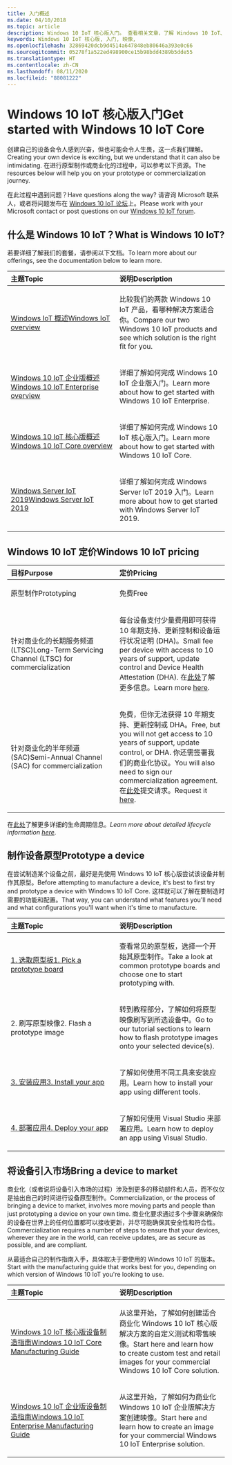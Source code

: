 ```yaml
---
title: 入门概述
ms.date: 04/10/2018
ms.topic: article
description: Windows 10 IoT 核心版入门。 查看相关文章，了解 Windows 10 IoT、Windows 10 IoT 定价、设备原型以及将设备投入市场的方式。
keywords: Windows 10 IoT 核心版, 入门, 映像,
ms.openlocfilehash: 32869420dcb9d4514a647848eb80646a393e0c66
ms.sourcegitcommit: 05278f1a522ed498900ce15b98bdd4389b5dde55
ms.translationtype: HT
ms.contentlocale: zh-CN
ms.lasthandoff: 08/11/2020
ms.locfileid: "88081222"
---
```

# <a name="get-started-with-windows-10-iot-core"></a><span data-ttu-id="61ea4-105">Windows 10 IoT 核心版入门</span><span class="sxs-lookup"><span data-stu-id="61ea4-105">Get started with Windows 10 IoT Core</span></span>

<span data-ttu-id="61ea4-106">创建自己的设备会令人感到兴奋，但也可能会令人生畏，这一点我们理解。</span><span class="sxs-lookup"><span data-stu-id="61ea4-106">Creating your own device is exciting, but we understand that it can also be intimidating.</span></span> <span data-ttu-id="61ea4-107">在进行原型制作或商业化的过程中，可以参考以下资源。</span><span class="sxs-lookup"><span data-stu-id="61ea4-107">The resources below will help you on your prototype or commercialization journey.</span></span> 

<span data-ttu-id="61ea4-108">在此过程中遇到问题？</span><span class="sxs-lookup"><span data-stu-id="61ea4-108">Have questions along the way?</span></span> <span data-ttu-id="61ea4-109">请咨询 Microsoft 联系人，或者将问题发布在 [Windows 10 IoT 论坛](https://social.msdn.microsoft.com/forums/en-US/home?forum=WindowsIoT)上。</span><span class="sxs-lookup"><span data-stu-id="61ea4-109">Please work with your Microsoft contact or post questions on our [Windows 10 IoT forum](https://social.msdn.microsoft.com/forums/en-US/home?forum=WindowsIoT).</span></span>

## <a name="what-is-windows-10-iot"></a><span data-ttu-id="61ea4-110">什么是 Windows 10 IoT？</span><span class="sxs-lookup"><span data-stu-id="61ea4-110">What is Windows 10 IoT?</span></span>

<span data-ttu-id="61ea4-111">若要详细了解我们的套餐，请参阅以下文档。</span><span class="sxs-lookup"><span data-stu-id="61ea4-111">To learn more about our offerings, see the documentation below to learn more.</span></span> 

<table>
<colgroup>
<col width="50%" />
<col width="50%" />
</colgroup>
<thead>
<tr class="header">
<th align="left"><span data-ttu-id="61ea4-112">主题</span><span class="sxs-lookup"><span data-stu-id="61ea4-112">Topic</span></span></th>
<th align="left"><span data-ttu-id="61ea4-113">说明</span><span class="sxs-lookup"><span data-stu-id="61ea4-113">Description</span></span></th>
</tr>
</thead>
<tbody>

<tr class="odd">
<td align="left"><p><span data-ttu-id="61ea4-114"><a href="windows-iot.md" data-raw-source="[Windows IoT Overview](windows-iot.md)">Windows IoT 概述</a></span><span class="sxs-lookup"><span data-stu-id="61ea4-114"><a href="windows-iot.md" data-raw-source="[Windows IoT Overview](windows-iot.md)">Windows IoT overview</a></span></span></p></td>
<td align="left"><p><span data-ttu-id="61ea4-115">比较我们的两款 Windows 10 IoT 产品，看哪种解决方案适合你。</span><span class="sxs-lookup"><span data-stu-id="61ea4-115">Compare our two Windows 10 IoT products and see which solution is the right fit for you.</span></span></p></td>
</tr>

<tr class="odd">
<td align="left"><p><span data-ttu-id="61ea4-116"><a href="windows-iot-enterprise.md" data-raw-source="[Windows 10 IoT Enterprise Overview](windows-iot-enterprise.md)">Windows 10 IoT 企业版概述</a></span><span class="sxs-lookup"><span data-stu-id="61ea4-116"><a href="windows-iot-enterprise.md" data-raw-source="[Windows 10 IoT Enterprise Overview](windows-iot-enterprise.md)">Windows 10 IoT Enterprise overview</a></span></span></p></td>
<td align="left"><p><span data-ttu-id="61ea4-117">详细了解如何完成 Windows 10 IoT 企业版入门。</span><span class="sxs-lookup"><span data-stu-id="61ea4-117">Learn more about how to get started with Windows 10 IoT Enterprise.</span></span></p></td>
</tr>

<tr class="odd">
<td align="left"><p><span data-ttu-id="61ea4-118"><a href="windows-iot-core.md" data-raw-source="[Windows 10 IoT Core Overview](windows-iot-core.md)">Windows 10 IoT 核心版概述</a></span><span class="sxs-lookup"><span data-stu-id="61ea4-118"><a href="windows-iot-core.md" data-raw-source="[Windows 10 IoT Core Overview](windows-iot-core.md)">Windows 10 IoT Core overview</a></span></span></p></td>
<td align="left"><p><span data-ttu-id="61ea4-119">详细了解如何完成 Windows 10 IoT 核心版入门。</span><span class="sxs-lookup"><span data-stu-id="61ea4-119">Learn more about how to get started with Windows 10 IoT Core.</span></span></p></td>
</tr>

<tr class="odd">
  <td align="left"><p><span data-ttu-id="61ea4-120"><a href="windows-server.md" data-raw-source="[Windows Server IoT 2019](https://docs.microsoft.com/windows/iot-core/windows-server)">Windows Server IoT 2019</a></span><span class="sxs-lookup"><span data-stu-id="61ea4-120"><a href="windows-server.md" data-raw-source="[Windows Server IoT 2019](https://docs.microsoft.com/windows/iot-core/windows-server)">Windows Server IoT 2019</a></span></span></p></td>
<td align="left"><p><span data-ttu-id="61ea4-121">详细了解如何完成 Windows Server IoT 2019 入门。</span><span class="sxs-lookup"><span data-stu-id="61ea4-121">Learn more about how to get started with Windows Server IoT 2019.</span></span></p></td>
</tr>

</tbody>
</table>

## <a name="windows-10-iot-pricing"></a><span data-ttu-id="61ea4-122">Windows 10 IoT 定价</span><span class="sxs-lookup"><span data-stu-id="61ea4-122">Windows 10 IoT pricing</span></span>

<table>
<colgroup>
<col width="50%" />
<col width="50%" />
</colgroup>
<thead>
<tr class="header">
<th align="left"><span data-ttu-id="61ea4-123">目标</span><span class="sxs-lookup"><span data-stu-id="61ea4-123">Purpose</span></span></th>
<th align="left"><span data-ttu-id="61ea4-124">定价</span><span class="sxs-lookup"><span data-stu-id="61ea4-124">Pricing</span></span></th>
</tr>
</thead>
<tbody>

<tr class="odd">
<td align="left"><p><span data-ttu-id="61ea4-125">原型制作</span><span class="sxs-lookup"><span data-stu-id="61ea4-125">Prototyping</span></span></p></td>
<td align="left"><p><span data-ttu-id="61ea4-126">免费</span><span class="sxs-lookup"><span data-stu-id="61ea4-126">Free</span></span></p></td>
</tr>

<tr class="odd">
<td align="left"><p><span data-ttu-id="61ea4-127">针对商业化的长期服务频道 (LTSC)</span><span class="sxs-lookup"><span data-stu-id="61ea4-127">Long-Term Servicing Channel (LTSC) for commercialization</span></span></p></td>
<td align="left"><p><span data-ttu-id="61ea4-128">每台设备支付少量费用即可获得 10 年期支持、更新控制和设备运行状况证明 (DHA)。</span><span class="sxs-lookup"><span data-stu-id="61ea4-128">Small fee per device with access to 10 years of support, update control and Device Health Attestation (DHA).</span></span> <span data-ttu-id="61ea4-129">在<a href="https://docs.microsoft.com/windows-hardware/manufacture/iot/iotcoreservicesoverview" data-raw-source="[here](https://docs.microsoft.com/windows-hardware/manufacture/iot/iotcoreservicesoverview)">此处</a>了解更多信息。</span><span class="sxs-lookup"><span data-stu-id="61ea4-129">Learn more <a href="https://docs.microsoft.com/windows-hardware/manufacture/iot/iotcoreservicesoverview" data-raw-source="[here](https://docs.microsoft.com/windows-hardware/manufacture/iot/iotcoreservicesoverview)">here</a>.</span></span></p></td>
</tr>

<tr class="odd">
<td align="left"><p><span data-ttu-id="61ea4-130">针对商业化的半年频道 (SAC)</span><span class="sxs-lookup"><span data-stu-id="61ea4-130">Semi-Annual Channel (SAC) for commercialization</span></span></p></td>
<td align="left"><p><span data-ttu-id="61ea4-131">免费，但你无法获得 10 年期支持、更新控制或 DHA。</span><span class="sxs-lookup"><span data-stu-id="61ea4-131">Free, but you will not get access to 10 years of support, update control, or DHA.</span></span> <span data-ttu-id="61ea4-132">你还需签署我们的商业化协议。</span><span class="sxs-lookup"><span data-stu-id="61ea4-132">You will also need to sign our commercialization agreement.</span></span> <span data-ttu-id="61ea4-133">在<a href="https://www.aka.ms/SAC-agreement">此处</a>提交请求。</span><span class="sxs-lookup"><span data-stu-id="61ea4-133">Request it <a href="https://www.aka.ms/SAC-agreement">here</a>.</span></span></p></td>
</tr>

</tbody>
</table>

<span data-ttu-id="61ea4-134">在[此处](https://support.microsoft.com/en-us/lifecycle/search?alpha=IoT%20Core)了解更多详细的生命周期信息<i></i>。</span><span class="sxs-lookup"><span data-stu-id="61ea4-134"><i>Learn more about detailed lifecycle information [here](https://support.microsoft.com/en-us/lifecycle/search?alpha=IoT%20Core)</i>.</span></span>

## <a name="prototype-a-device"></a><span data-ttu-id="61ea4-135">制作设备原型</span><span class="sxs-lookup"><span data-stu-id="61ea4-135">Prototype a device</span></span>

<span data-ttu-id="61ea4-136">在尝试制造某个设备之前，最好是先使用 Windows 10 IoT 核心版尝试该设备并制作其原型。</span><span class="sxs-lookup"><span data-stu-id="61ea4-136">Before attempting to manufacture a device, it's best to first try and prototype a device with Windows 10 IoT Core.</span></span> <span data-ttu-id="61ea4-137">这样就可以了解在要制造时需要的功能和配置。</span><span class="sxs-lookup"><span data-stu-id="61ea4-137">That way, you can understand what features you'll need and what configurations you'll want when it's time to manufacture.</span></span>

<table>
<colgroup>
<col width="50%" />
<col width="50%" />
</colgroup>
<thead>
<tr class="header">
<th align="left"><span data-ttu-id="61ea4-138">主题</span><span class="sxs-lookup"><span data-stu-id="61ea4-138">Topic</span></span></th>
<th align="left"><span data-ttu-id="61ea4-139">说明</span><span class="sxs-lookup"><span data-stu-id="61ea4-139">Description</span></span></th>
</tr>
</thead>
<tbody>

<tr class="odd">
<td align="left"><p><span data-ttu-id="61ea4-140"><a href="https://docs.microsoft.com/windows/iot-core/tutorials/quickstarter/PrototypeBoards"
>1. 选取原型板</a></span><span class="sxs-lookup"><span data-stu-id="61ea4-140"><a href="https://docs.microsoft.com/windows/iot-core/tutorials/quickstarter/PrototypeBoards"
>1. Pick a prototype board</a></span></span></p></td>
<td align="left"><p><span data-ttu-id="61ea4-141">查看常见的原型板，选择一个开始其原型制作。</span><span class="sxs-lookup"><span data-stu-id="61ea4-141">Take a look at common prototype boards and choose one to start prototyping with.</span></span></p></td>
</tr>

<tr class="odd">
<td align="left"><p><span data-ttu-id="61ea4-142">2. 刷写原型映像</span><span class="sxs-lookup"><span data-stu-id="61ea4-142">2. Flash a prototype image</span></span></p></td>
<td align="left"><p><span data-ttu-id="61ea4-143">转到教程部分，了解如何将原型映像刷写到所选设备中。</span><span class="sxs-lookup"><span data-stu-id="61ea4-143">Go to our tutorial sections to learn how to flash prototype images onto your selected device(s).</span></span> </p></td>
</tr>

<tr class="odd">
<td align="left"><p><span data-ttu-id="61ea4-144"><a href="https://docs.microsoft.com/windows/iot-core/develop-your-app/appinstaller">3. 安装应用</a></span><span class="sxs-lookup"><span data-stu-id="61ea4-144"><a href="https://docs.microsoft.com/windows/iot-core/develop-your-app/appinstaller">3. Install your app</a></span></span></p></td>
<td align="left"><p><span data-ttu-id="61ea4-145">了解如何使用不同工具来安装应用。</span><span class="sxs-lookup"><span data-stu-id="61ea4-145">Learn how to install your app using different tools.</span></span></p></td>
</tr>

<tr class="odd">
<td align="left"><p><span data-ttu-id="61ea4-146"><a href="https://docs.microsoft.com/windows/iot-core/develop-your-app/appdeployment">4. 部署应用</a></span><span class="sxs-lookup"><span data-stu-id="61ea4-146"><a href="https://docs.microsoft.com/windows/iot-core/develop-your-app/appdeployment">4. Deploy your app</a></span></span></p></td>
<td align="left"><p><span data-ttu-id="61ea4-147">了解如何使用 Visual Studio 来部署应用。</span><span class="sxs-lookup"><span data-stu-id="61ea4-147">Learn how to deploy an app using Visual Studio.</span></span></p></td>
</tr>

</tbody>
</table>

## <a name="bring-a-device-to-market"></a><span data-ttu-id="61ea4-148">将设备引入市场</span><span class="sxs-lookup"><span data-stu-id="61ea4-148">Bring a device to market</span></span>

<span data-ttu-id="61ea4-149">商业化（或者说将设备引入市场的过程）涉及到更多的移动部件和人员，而不仅仅是抽出自己的时间进行设备原型制作。</span><span class="sxs-lookup"><span data-stu-id="61ea4-149">Commercialization, or the process of bringing a device to market, involves more moving parts and people than just prototyping a device on your own time.</span></span> <span data-ttu-id="61ea4-150">商业化要求通过多个步骤来确保你的设备在世界上的任何位置都可以接收更新，并尽可能确保其安全性和符合性。</span><span class="sxs-lookup"><span data-stu-id="61ea4-150">Commercialization requires a number of steps to ensure that your devices, wherever they are in the world, can receive updates, are as secure as possible, and are compliant.</span></span> 

<span data-ttu-id="61ea4-151">从最适合自己的制作指南入手，具体取决于要使用的 Windows 10 IoT 的版本。</span><span class="sxs-lookup"><span data-stu-id="61ea4-151">Start with the manufacturing guide that works best for you, depending on which version of Windows 10 IoT you're looking to use.</span></span>

<table>
<colgroup>
<col width="50%" />
<col width="50%" />
</colgroup>
<thead>
<tr class="header">
<th align="left"><span data-ttu-id="61ea4-152">主题</span><span class="sxs-lookup"><span data-stu-id="61ea4-152">Topic</span></span></th>
<th align="left"><span data-ttu-id="61ea4-153">说明</span><span class="sxs-lookup"><span data-stu-id="61ea4-153">Description</span></span></th>
</tr>
</thead>
<tbody>

<tr class="odd">
<td align="left"><p><span data-ttu-id="61ea4-154"><a href="https://docs.microsoft.com/windows-hardware/manufacture/iot/iot-core-manufacturing-guide"
>Windows 10 IoT 核心版设备制造指南</a></span><span class="sxs-lookup"><span data-stu-id="61ea4-154"><a href="https://docs.microsoft.com/windows-hardware/manufacture/iot/iot-core-manufacturing-guide"
>Windows 10 IoT Core Manufacturing Guide</a></span></span></p></td>
<td align="left"><p><span data-ttu-id="61ea4-155">从这里开始，了解如何创建适合商业化 Windows 10 IoT 核心版解决方案的自定义测试和零售映像。</span><span class="sxs-lookup"><span data-stu-id="61ea4-155">Start here and learn how to create custom test and retail images for your commercial Windows 10 IoT Core solution.</span></span></p></td>
</tr>

<tr class="odd">
<td align="left"><p><span data-ttu-id="61ea4-156"><a href="https://docs.microsoft.com/windows-hardware/manufacture/desktop/iot-ent-overview">Windows 10 IoT 企业版设备制造指南</a></span><span class="sxs-lookup"><span data-stu-id="61ea4-156"><a href="https://docs.microsoft.com/windows-hardware/manufacture/desktop/iot-ent-overview">Windows 10 IoT Enterprise Manufacturing Guide</a></span></span></p></td>
<td align="left"><p><span data-ttu-id="61ea4-157">从这里开始，了解如何为商业化 Windows 10 IoT 企业版解决方案创建映像。</span><span class="sxs-lookup"><span data-stu-id="61ea4-157">Start here and learn how to create an image for your commercial Windows 10 IoT Enterprise solution.</span></span></p></td>
</tr>

</tbody>
</table>
